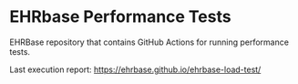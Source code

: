 # EHRbase Performance Tests

EHRBase repository that contains GitHub Actions for running performance tests.

Last execution report: https://ehrbase.github.io/ehrbase-load-test/ 